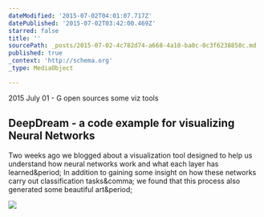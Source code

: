```yaml
---
dateModified: '2015-07-02T04:01:07.717Z'
datePublished: '2015-07-02T03:42:00.469Z'
starred: false
title: ''
sourcePath: _posts/2015-07-02-4c782d74-a668-4a10-ba0c-0c3f6238858c.md
published: true
_context: 'http://schema.org'
_type: MediaObject

---
```

2015 July 01 - G open sources some viz tools

<article style=""><h1>DeepDream - a code example for visualizing Neural Networks</h1><p>Two weeks ago we blogged about a visualization tool designed to help us understand how neural networks work and what each layer has learned&amp;period; In addition to gaining some insight on how these networks carry out classification tasks&amp;comma; we found that this process also generated some beautiful art&amp;period;</p><img src="http://1.bp.blogspot.com/-CdUrPm7x5Ig/VZQIGjJzP0I/AAAAAAAAAnI/qhqchfzdaOc/s640/image00.jpg" /></article>